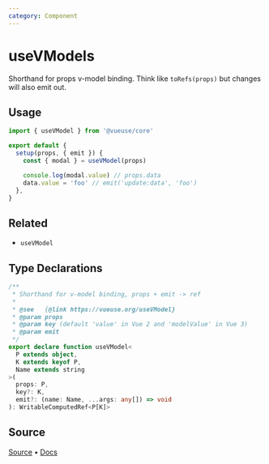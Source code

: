 ```yaml
---
category: Component
---
```


# useVModels

Shorthand for props v-model binding. Think like `toRefs(props)` but changes will also emit out.

## Usage

```js
import { useVModel } from '@vueuse/core'

export default {
  setup(props, { emit }) {
    const { modal } = useVModel(props)

    console.log(modal.value) // props.data
    data.value = 'foo' // emit('update:data', 'foo')
  },
}
```

## Related

- `useVModel`


<!--FOOTER_STARTS-->
## Type Declarations

```typescript
/**
 * Shorthand for v-model binding, props + emit -> ref
 *
 * @see   {@link https://vueuse.org/useVModel}
 * @param props
 * @param key (default 'value' in Vue 2 and 'modelValue' in Vue 3)
 * @param emit
 */
export declare function useVModel<
  P extends object,
  K extends keyof P,
  Name extends string
>(
  props: P,
  key?: K,
  emit?: (name: Name, ...args: any[]) => void
): WritableComputedRef<P[K]>
```

## Source

[Source](https://github.com/vueuse/vueuse/blob/main/packages/core/useVModel/index.ts) • [Docs](https://github.com/vueuse/vueuse/blob/main/packages/core/useVModel/index.md)


<!--FOOTER_ENDS-->
